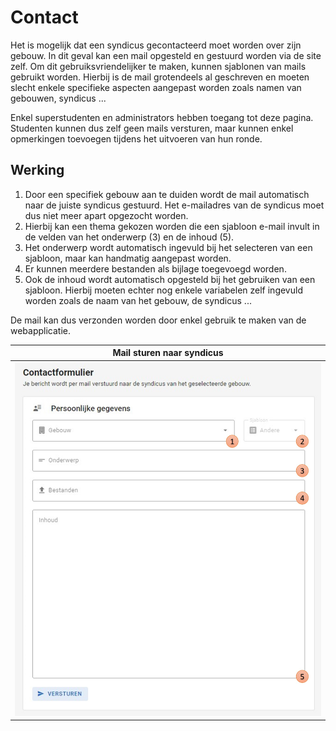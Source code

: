 # Contact
Het is mogelijk dat een syndicus gecontacteerd moet worden over zijn gebouw.
In dit geval kan een mail opgesteld en gestuurd worden via de site zelf.
Om dit gebruiksvriendelijker te maken, kunnen sjablonen van mails gebruikt worden.
Hierbij is de mail grotendeels al geschreven en moeten slecht enkele specifieke aspecten aangepast worden zoals namen van gebouwen, syndicus ...

Enkel superstudenten en administrators hebben toegang tot deze pagina.
Studenten kunnen dus zelf geen mails versturen,
maar kunnen enkel opmerkingen toevoegen tijdens het uitvoeren van hun ronde.

## Werking
1. Door een specifiek gebouw aan te duiden wordt de mail automatisch naar de juiste syndicus gestuurd.
Het e-mailadres van de syndicus moet dus niet meer apart opgezocht worden.
2. Hierbij kan een thema gekozen worden die een sjabloon e-mail invult in de velden van het onderwerp (3) en de inhoud (5).
3. Het onderwerp wordt automatisch ingevuld bij het selecteren van een sjabloon, maar kan handmatig aangepast worden.
4. Er kunnen meerdere bestanden als bijlage toegevoegd worden.
5. Ook de inhoud wordt automatisch opgesteld bij het gebruiken van een sjabloon.
Hierbij moeten echter nog enkele variabelen zelf ingevuld worden zoals de naam van het gebouw, de syndicus ...

De mail kan dus verzonden worden door enkel gebruik te maken van de webapplicatie.

| Mail sturen naar syndicus  |
|:--------------------------:|
| ![](../assets/contact.jpg) |
